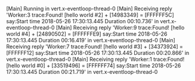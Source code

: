 [Main] Running in vert.x-eventloop-thread-0
[Main] Receiving reply 'Worker:3 trace:Found! [hello world #2] + [14983349] = [FFFFFF5C]
say:Start time 2018-05-26 17:30:13.445 Duration 00:10.736' in vert.x-eventloop-thread-0
[Main] Receiving reply 'Worker:9 trace:Found! [hello world #4] + [24890502] = [FFFFFFE9]
say:Start time 2018-05-26 17:30:13.445 Duration 00:16.419' in vert.x-eventloop-thread-0
[Main] Receiving reply 'Worker:7 trace:Found! [hello world #3] + [34373924] = [FFFFFF12]
say:Start time 2018-05-26 17:30:13.445 Duration 00:20.866' in vert.x-eventloop-thread-0
[Main] Receiving reply 'Worker:1 trace:Found! [hello world #0] + [33519496] = [FFFFFF74]
say:Start time 2018-05-26 17:30:13.445 Duration 00:21.719' in vert.x-eventloop-thread-0

